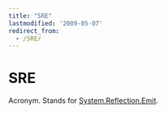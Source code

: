 ```yaml
---
title: "SRE"
lastmodified: '2009-05-07'
redirect_from:
  - /SRE/
---
```


SRE
===

Acronym. Stands for [System.Reflection.Emit](http://msdn.microsoft.com/en-us/library/system.reflection.emit.aspx).


